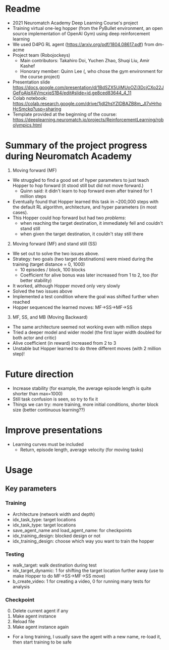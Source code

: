 # Readme
* 2021 Neuromatch Academy Deep Learning Course's project 
* Training virtual one-leg hopper (from the PyBullet environment, an open source implementation of OpenAI Gym) using deep reinforcement learning 
* We used D4PG RL agent (https://arxiv.org/pdf/1804.08617.pdf) from dm-acme
* Project team (Robojockeys)
  * Main contributors: Takahiro Doi, Yuchen Zhao, Shuqi Liu, Amir Kashef
  * Honorary member: Quinn Lee (, who chose the gym environment for the course project)
* Presentation slide https://docs.google.com/presentation/d/1BdSZX5UiMUoOZi3DcjCXo22JGeFoAlqX4VmcxjqS1B4/edit#slide=id.ge8ced83644_4_11
* Colab notebook: https://colab.research.google.com/drive/1jdI2hsYZlDBAZB8m_JI7vHrhoHcSmckq?usp=sharing
* Template provided at the beginning of the course: https://deeplearning.neuromatch.io/projects/ReinforcementLearning/robolympics.html

# Summary of the project progress during Neuromatch Academy
1. Moving forward (MF)
  * We struggled to find a good set of hyper parameters to just teach Hopper to hop forward (it stood still but did not move forward.)
    * Quinn said: it didn't learn to hop forward even after trained for 1 million steps 
  * Eventually found that Hopper learned this task in ~200,000 steps with the default RL algorithm, architecture, and hyper parameters (in most cases).
  * This Hopper could hop forward but had two _problems_:
    * when reaching the target destination, it immediately fell and couldn't stand still
    * when given the target destination, it couldn't stay still there 
    
2. Moving forward (MF) and stand still (SS)
  * We set out to solve the two issues above.
  * Strategy: two goals (two target destinations) were mixed during the training (target distance = 0, 1000)
    * 10 episodes / block, 100 blocks   
    * Coefficient for alive bonus was later increased from 1 to 2, too (for better stability)
  * It worked, although Hopper moved only very slowly 
  * Solved the two issues above 
  * Implemented a test condition where the goal was shifted further when reached  
  * Hopper sequenced the learned moves: MF->SS->MF->SS 
  
3. MF, SS, and MB (Moving Backward) 
  * The same architecture seemed not working even with million steps  
  * Tried a deeper model and wider model  (the first layer width doubled for both actor and critic)
  * Alive coefficient (in reward) increased from 2 to 3
  * Unstable but Hopper learned to do three different moves (with 2 million step)!   

# Future direction 
  * Increase stability (for example, the average episode length is quite shorter than max=1000)
  * Still task confusion is seen, so try to fix it 
  * Things we can try: more training, more initial conditions, shorter block size (better continuous learning??)  

# Improve presentations  
  * Learning curves must be included  
    * Return, episode length, average velocity (for moving tasks) 

# Usage 
## Key parameters 
### Training 
* Architecture (network width and depth)
* idx_task_type: target locations   
* idx_task_type: target locations   
* save_agent_name and load_agent_name: for checkpoints  
* idx_training_design: blocked design or not  
* idx_training_design: choose which way you want to train the hopper 

### Testing  
* walk_target: walk destination during test  
* idx_target_dynamic: 1 for shifting the target location further away (use to make Hopper to do MF->SS->MF->SS move)
* b_create_video: 1 for creating a video, 0 for running many tests for analysis  

### Checkpoint  
0. Delete current agent if any 
1. Make agent instance  
2. Reload file  
3. Make agent instance again 
* For a long training, I usually save the agent with a new name, re-load it, then start training to be safe
